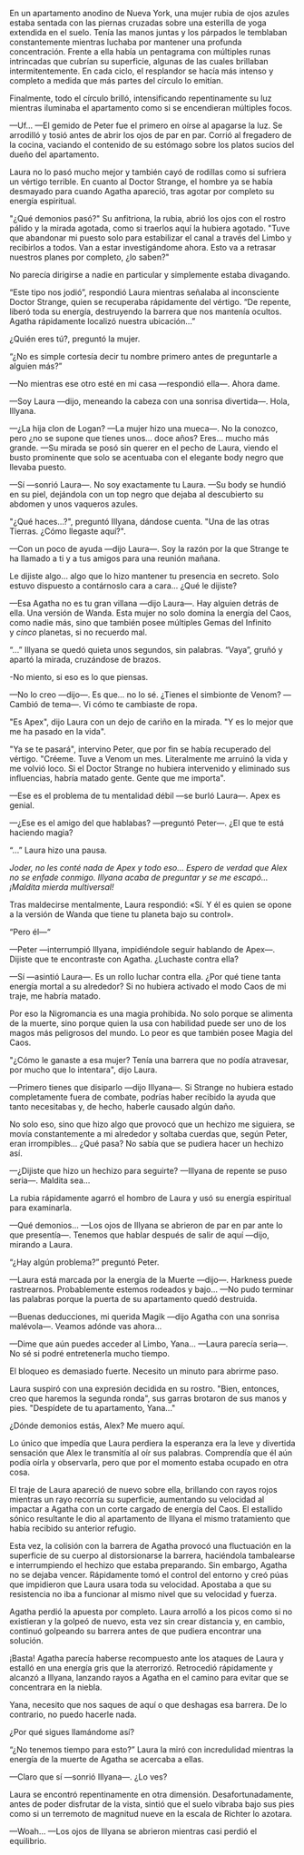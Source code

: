 
En un apartamento anodino de Nueva York, una mujer rubia de ojos azules estaba sentada con las piernas cruzadas sobre una esterilla de yoga extendida en el suelo. Tenía las manos juntas y los párpados le temblaban constantemente mientras luchaba por mantener una profunda concentración. Frente a ella había un pentagrama con múltiples runas intrincadas que cubrían su superficie, algunas de las cuales brillaban intermitentemente. En cada ciclo, el resplandor se hacía más intenso y completo a medida que más partes del círculo lo emitían.

Finalmente, todo el círculo brilló, intensificando repentinamente su luz mientras iluminaba el apartamento como si se encendieran múltiples focos.

—Uf... —El gemido de Peter fue el primero en oírse al apagarse la luz. Se arrodilló y tosió antes de abrir los ojos de par en par. Corrió al fregadero de la cocina, vaciando el contenido de su estómago sobre los platos sucios del dueño del apartamento.

Laura no lo pasó mucho mejor y también cayó de rodillas como si sufriera un vértigo terrible. En cuanto al Doctor Strange, el hombre ya se había desmayado para cuando Agatha apareció, tras agotar por completo su energía espiritual.

"¿Qué demonios pasó?" Su anfitriona, la rubia, abrió los ojos con el rostro pálido y la mirada agotada, como si traerlos aquí la hubiera agotado. "Tuve que abandonar mi puesto solo para estabilizar el canal a través del Limbo y recibirlos a todos. Van a estar investigándome ahora. Esto va a retrasar nuestros planes por completo, ¿lo saben?"

No parecía dirigirse a nadie en particular y simplemente estaba divagando.

“Este tipo nos jodió”, respondió Laura mientras señalaba al inconsciente Doctor Strange, quien se recuperaba rápidamente del vértigo. “De repente, liberó toda su energía, destruyendo la barrera que nos mantenía ocultos. Agatha rápidamente localizó nuestra ubicación…”

¿Quién eres tú?, preguntó la mujer.

“¿No es simple cortesía decir tu nombre primero antes de preguntarle a alguien más?”

—No mientras ese otro esté en mi casa —respondió ella—. Ahora dame.

—Soy Laura —dijo, meneando la cabeza con una sonrisa divertida—. Hola, Illyana.

—¿La hija clon de Logan? —La mujer hizo una mueca—. No la conozco, pero ¿no se supone que tienes unos... doce años? Eres... mucho más grande. —Su mirada se posó sin querer en el pecho de Laura, viendo el busto prominente que solo se acentuaba con el elegante body negro que llevaba puesto.

—Sí —sonrió Laura—. No soy exactamente tu Laura. —Su body se hundió en su piel, dejándola con un top negro que dejaba al descubierto su abdomen y unos vaqueros azules.

"¿Qué haces...?", preguntó Illyana, dándose cuenta. "Una de las otras Tierras. ¿Cómo llegaste aquí?".

—Con un poco de ayuda —dijo Laura—. Soy la razón por la que Strange te ha llamado a ti y a tus amigos para una reunión mañana.

Le dijiste algo… algo que lo hizo mantener tu presencia en secreto. Solo estuvo dispuesto a contárnoslo cara a cara… ¿Qué le dijiste?

—Esa Agatha no es tu gran villana —dijo Laura—. Hay alguien detrás de ella. Una versión de Wanda. Esta mujer no solo domina la energía del Caos, como nadie más, sino que también posee múltiples Gemas del Infinito y _cinco_ planetas, si no recuerdo mal.

“…” Illyana se quedó quieta unos segundos, sin palabras. “Vaya”, gruñó y apartó la mirada, cruzándose de brazos.

-No miento, si eso es lo que piensas.

—No lo creo —dijo—. Es que… no lo sé. ¿Tienes el simbionte de Venom? —Cambió de tema—. Vi cómo te cambiaste de ropa.

"Es Apex", dijo Laura con un dejo de cariño en la mirada. "Y es lo mejor que me ha pasado en la vida".

"Ya se te pasará", intervino Peter, que por fin se había recuperado del vértigo. "Créeme. Tuve a Venom un mes. Literalmente me arruinó la vida y me volvió loco. Si el Doctor Strange no hubiera intervenido y eliminado sus influencias, habría matado gente. Gente que me importa".

—Ese es el problema de tu mentalidad débil —se burló Laura—. Apex es genial.

—¿Ese es el amigo del que hablabas? —preguntó Peter—. ¿El que te está haciendo magia?

“…” Laura hizo una pausa.

_Joder, no les conté nada de Apex y todo eso... Espero de verdad que Alex no se enfade conmigo. Illyana acaba de preguntar y se me escapó... ¡Maldita mierda multiversal!_

Tras maldecirse mentalmente, Laura respondió: «Sí. Y él es quien se opone a la versión de Wanda que tiene tu planeta bajo su control».

“Pero él—“

—Peter —interrumpió Illyana, impidiéndole seguir hablando de Apex—. Dijiste que te encontraste con Agatha. ¿Luchaste contra ella?

—Sí —asintió Laura—. Es un rollo luchar contra ella. ¿Por qué tiene tanta energía mortal a su alrededor? Si no hubiera activado el modo Caos de mi traje, me habría matado.

Por eso la Nigromancia es una magia prohibida. No solo porque se alimenta de la muerte, sino porque quien la usa con habilidad puede ser uno de los magos más peligrosos del mundo. Lo peor es que también posee Magia del Caos.

"¿Cómo le ganaste a esa mujer? Tenía una barrera que no podía atravesar, por mucho que lo intentara", dijo Laura.

—Primero tienes que disiparlo —dijo Illyana—. Si Strange no hubiera estado completamente fuera de combate, podrías haber recibido la ayuda que tanto necesitabas y, de hecho, haberle causado algún daño.

No solo eso, sino que hizo algo que provocó que un hechizo me siguiera, se movía constantemente a mi alrededor y soltaba cuerdas que, según Peter, eran irrompibles... ¿Qué pasa? No sabía que se pudiera hacer un hechizo así.

—¿Dijiste que hizo un hechizo para seguirte? —Illyana de repente se puso seria—. Maldita sea…

La rubia rápidamente agarró el hombro de Laura y usó su energía espiritual para examinarla.

—Qué demonios... —Los ojos de Illyana se abrieron de par en par ante lo que presentía—. Tenemos que hablar después de salir de aquí —dijo, mirando a Laura.

“¿Hay algún problema?” preguntó Peter.

—Laura está marcada por la energía de la Muerte —dijo—. Harkness puede rastrearnos. Probablemente estemos rodeados y bajo... —No pudo terminar las palabras porque la puerta de su apartamento quedó destruida.

—Buenas deducciones, mi querida Magik —dijo Agatha con una sonrisa malévola—. Veamos adónde vas ahora...

—Dime que aún puedes acceder al Limbo, Yana... —Laura parecía seria—. No sé si podré entretenerla mucho tiempo.

El bloqueo es demasiado fuerte. Necesito un minuto para abrirme paso.

Laura suspiró con una expresión decidida en su rostro. "Bien, entonces, creo que haremos la segunda ronda", sus garras brotaron de sus manos y pies. "Despídete de tu apartamento, Yana..."

¿Dónde demonios estás, Alex? Me muero aquí.

Lo único que impedía que Laura perdiera la esperanza era la leve y divertida sensación que Alex le transmitía al oír sus palabras. Comprendía que él aún podía oírla y observarla, pero que por el momento estaba ocupado en otra cosa.

El traje de Laura apareció de nuevo sobre ella, brillando con rayos rojos mientras un rayo recorría su superficie, aumentando su velocidad al impactar a Agatha con un corte cargado de energía del Caos. El estallido sónico resultante le dio al apartamento de Illyana el mismo tratamiento que había recibido su anterior refugio.

Esta vez, la colisión con la barrera de Agatha provocó una fluctuación en la superficie de su cuerpo al distorsionarse la barrera, haciéndola tambalearse e interrumpiendo el hechizo que estaba preparando. Sin embargo, Agatha no se dejaba vencer. Rápidamente tomó el control del entorno y creó púas que impidieron que Laura usara toda su velocidad. Apostaba a que su resistencia no iba a funcionar al mismo nivel que su velocidad y fuerza.

Agatha perdió la apuesta por completo. Laura arrolló a los picos como si no existieran y la golpeó de nuevo, esta vez sin crear distancia y, en cambio, continuó golpeando su barrera antes de que pudiera encontrar una solución.

¡Basta! Agatha parecía haberse recompuesto ante los ataques de Laura y estalló en una energía gris que la aterrorizó. Retrocedió rápidamente y alcanzó a Illyana, lanzando rayos a Agatha en el camino para evitar que se concentrara en la niebla.

Yana, necesito que nos saques de aquí o que deshagas esa barrera. De lo contrario, no puedo hacerle nada.

¿Por qué sigues llamándome así?

“¿No tenemos tiempo para esto?” Laura la miró con incredulidad mientras la energía de la muerte de Agatha se acercaba a ellas.

—Claro que sí —sonrió Illyana—. ¿Lo ves?

Laura se encontró repentinamente en otra dimensión. Desafortunadamente, antes de poder disfrutar de la vista, sintió que el suelo vibraba bajo sus pies como si un terremoto de magnitud nueve en la escala de Richter lo azotara.

—Woah… —Los ojos de Illyana se abrieron mientras casi perdió el equilibrio.